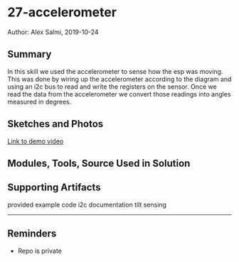 #  27-accelerometer

Author: Alex Salmi, 2019-10-24

## Summary
In this skill we used the accelerometer to sense how the esp was moving. This was done by wiring  up the accelerometer according to the diagram and using an i2c bus to read and write the registers on the sensor. Once we read the data from the accelerometer we convert those readings into angles measured in degrees.

## Sketches and Photos
[Link to demo video](https://drive.google.com/file/d/1N480Je-xb2R3YvoXTiqXnupWAD5MXSnu/view?usp=sharing)

## Modules, Tools, Source Used in Solution


## Supporting Artifacts
provided example code
i2c documentation
tilt sensing

-----

## Reminders
- Repo is private
